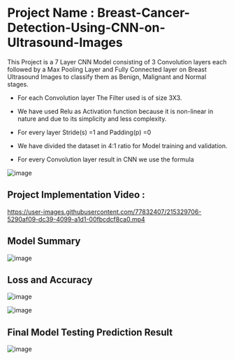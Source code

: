 # Project Name : Breast-Cancer-Detection-Using-CNN-on-Ultrasound-Images

This Project is a 7 Layer CNN Model consisting of 3 Convolution layers each followed by a Max Pooling Layer and Fully Connected layer on Breast Ultrasound Images to classify them as Benign, Malignant and Normal stages.

- For each Convolution layer The Filter used is of size 3X3.

- We have used Relu as Activation function because it is non-linear in nature and due to its simplicity and less complexity.

- For every layer Stride(s) =1 and Padding(p) =0

- We have divided the dataset in 4:1 ratio for Model training and validation.

- For every Convolution layer result in CNN we use the formula 

![image](https://user-images.githubusercontent.com/77832407/215328503-d1607b27-f10b-4ac9-b255-6c39575d5a73.png)




## Project Implementation Video :


https://user-images.githubusercontent.com/77832407/215329706-5290af09-dc39-4099-a1d1-00fbcdcf8ca0.mp4



## Model Summary

![image](https://user-images.githubusercontent.com/77832407/215328731-0b93f8fb-89be-44c3-b55e-858c41a3ac68.png)



## Loss and Accuracy
![image](https://user-images.githubusercontent.com/77832407/215328542-08dec5d3-074f-468f-96ff-3a9ee2187e2c.png)

![image](https://user-images.githubusercontent.com/77832407/215328547-d1c5a115-1283-48e7-86c4-2c4bc3d36945.png)



## Final Model Testing Prediction Result
![image](https://user-images.githubusercontent.com/77832407/215328581-e58d4af8-ff22-4d78-bb75-8ebcf940811d.png)





